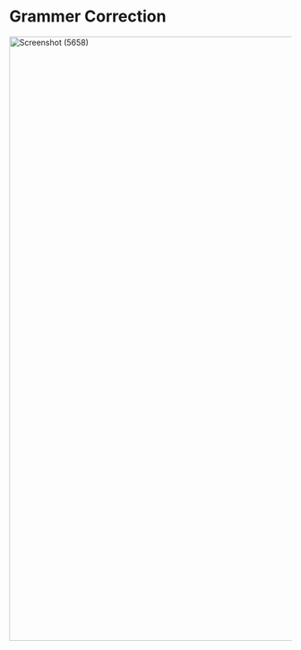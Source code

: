 # Grammer Correction 

<img width="1920" height="1080" alt="Screenshot (5658)" src="https://github.com/user-attachments/assets/3166650d-cdbe-4d07-98da-84fb4d0c525d" />
